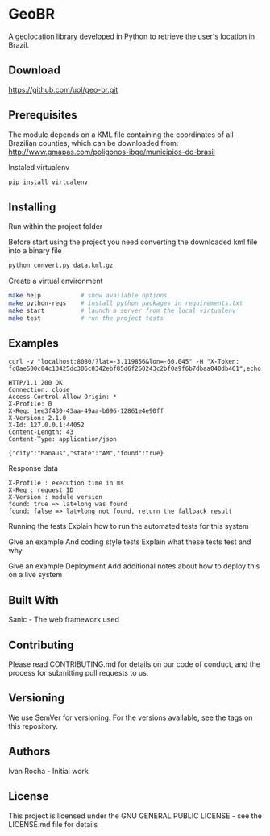 # GeoBR

A geolocation library developed in Python to retrieve the user's location in Brazil.

## Download

https://github.com/uol/geo-br.git


## Prerequisites

The module depends on a KML file containing the coordinates of all Brazilian counties, which can be downloaded from:
http://www.gmapas.com/poligonos-ibge/municipios-do-brasil

Instaled virtualenv
```sh
pip install virtualenv
```

## Installing

Run within the project folder

Before start using the project you need converting the downloaded kml file into a binary file

```sh
python convert.py data.kml.gz

```

Create a virtual environment
```sh
make help           # show available options
make python-reqs    # install python packages in requirements.txt
make start          # launch a server from the local virtualenv
make test           # run the project tests
```

## Examples

```
curl -v "localhost:8080/?lat=-3.119856&lon=-60.045" -H "X-Token: fc0ae500c04c13425dc306c0342ebf85d6f260243c2bf0a9f6b7dbaa040db461";echo
```
```
HTTP/1.1 200 OK
Connection: close
Access-Control-Allow-Origin: *
X-Profile: 0
X-Req: 1ee3f430-43aa-49aa-b096-12861e4e90ff
X-Version: 2.1.0
X-Id: 127.0.0.1:44052
Content-Length: 43
Content-Type: application/json

{"city":"Manaus","state":"AM","found":true}
```

Response data

```
X-Profile : execution time in ms
X-Req : request ID
X-Version : module version
found: true => lat+long was found
found: false => lat+long not found, return the fallback result
```

Running the tests
Explain how to run the automated tests for this system

Give an example
And coding style tests
Explain what these tests test and why

Give an example
Deployment
Add additional notes about how to deploy this on a live system

## Built With
Sanic - The web framework used

## Contributing
Please read CONTRIBUTING.md for details on our code of conduct, and the process for submitting pull requests to us.

## Versioning
We use SemVer for versioning. For the versions available, see the tags on this repository.

## Authors
Ivan Rocha - Initial work

## License
This project is licensed under the GNU GENERAL PUBLIC LICENSE - see the LICENSE.md file for details